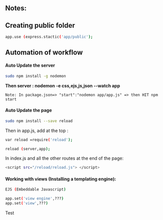 ## Notes: 
  
## Creating public folder  

```bash
app.use (express.stactic('app/public');
```
  

## Automation of workflow  

#### Auto Update the server
```bash
sudo npm install -g nodemon  
```

**Then server :  nodemon -e css,ejs,js,json --watch app**

```Note: In package.json=> "start":"nodemon app/app.js" => then HIT npm start```


#### Auto Update the page 
```bash
sudo npm install --save reload
```

Then in app.js, add at the top : 
```bash
var reload =require('reload');

reload (server,app);
```

In index.js and all the other routes at the end of the page:   
```bash 
<script src="/reload/reload.js"> </script>
```

#### Working with views (Installing a templating engine): 

```bash 
EJS (Embeddable Javascript)

app.set('view engine',???)
app.set('view',???)

```

Test